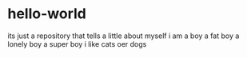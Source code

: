 # hello-world
its just  a repository that tells a little about myself 
 i am a boy 
 a fat boy 
 a lonely boy 
 a super boy 
 i like cats oer dogs 
